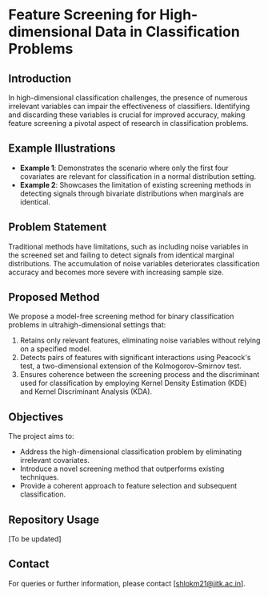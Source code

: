 
# Feature Screening for High-dimensional Data in Classification Problems

## Introduction
In high-dimensional classification challenges, the presence of numerous irrelevant variables can impair the effectiveness of classifiers. Identifying and discarding these variables is crucial for improved accuracy, making feature screening a pivotal aspect of research in classification problems.

## Example Illustrations
- **Example 1**: Demonstrates the scenario where only the first four covariates are relevant for classification in a normal distribution setting.
- **Example 2**: Showcases the limitation of existing screening methods in detecting signals through bivariate distributions when marginals are identical.

## Problem Statement
Traditional methods have limitations, such as including noise variables in the screened set and failing to detect signals from identical marginal distributions. The accumulation of noise variables deteriorates classification accuracy and becomes more severe with increasing sample size.

## Proposed Method
We propose a model-free screening method for binary classification problems in ultrahigh-dimensional settings that:
1. Retains only relevant features, eliminating noise variables without relying on a specified model.
2. Detects pairs of features with significant interactions using Peacock's test, a two-dimensional extension of the Kolmogorov–Smirnov test.
3. Ensures coherence between the screening process and the discriminant used for classification by employing Kernel Density Estimation (KDE) and Kernel Discriminant Analysis (KDA).

## Objectives
The project aims to:
- Address the high-dimensional classification problem by eliminating irrelevant covariates.
- Introduce a novel screening method that outperforms existing techniques.
- Provide a coherent approach to feature selection and subsequent classification.

## Repository Usage
[To be updated]

## Contact
For queries or further information, please contact  [shlokm21@iitk.ac.in].

